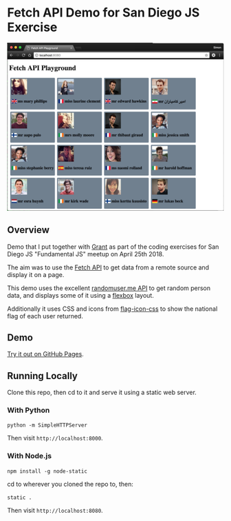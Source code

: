 # Fetch API Demo for San Diego JS Exercise

![demo](demo.png)

## Overview

Demo that I put together with [Grant](https://github.com/grantglidewell) as part of the coding exercises for San Diego JS "Fundamental JS" meetup on April 25th 2018.

The aim was to use the [Fetch API](https://developer.mozilla.org/en-US/docs/Web/API/WindowOrWorkerGlobalScope/fetch) to get data from a remote source and display it on a page.

This demo uses the excellent [randomuser.me API](https://randomuser.me/documentation) to get random person data, and displays some of it using a [flexbox](https://developer.mozilla.org/en-US/docs/Web/CSS/CSS_Flexible_Box_Layout/Basic_Concepts_of_Flexbox) layout.

Additionally it uses CSS and icons from [flag-icon-css](http://flag-icon-css.lip.is/) to show the national flag of each user returned.

## Demo

[Try it out on GitHub Pages](https://simonprickett.github.io/fundamental-js-meetup-fetch-exercise/).

## Running Locally

Clone this repo, then cd to it and serve it using a static web server.

### With Python

```
python -m SimpleHTTPServer
```

Then visit `http://localhost:8000`.

### With Node.js

```
npm install -g node-static
```

cd to wherever you cloned the repo to, then:

```
static .
```

Then visit `http://localhost:8080`.
